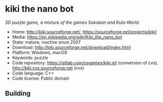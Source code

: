 # kiki the nano bot

_3D puzzle game, a mixture of the games Sokoban and Kula-World._

- Home: http://kiki.sourceforge.net/, https://sourceforge.net/projects/kiki/
- Media: https://en.wikipedia.org/wiki/Kiki_the_nano_bot
- State: mature, inactive since 2007
- Download: http://kiki.sourceforge.net/download/index.html
- Platform: Windows, macOS
- Keywords: puzzle
- Code repository: https://gitlab.com/osgames/kiki.git (conversion of cvs), http://kiki.cvs.sourceforge.net (cvs)
- Code language: C++
- Code license: Public domain

## Building

